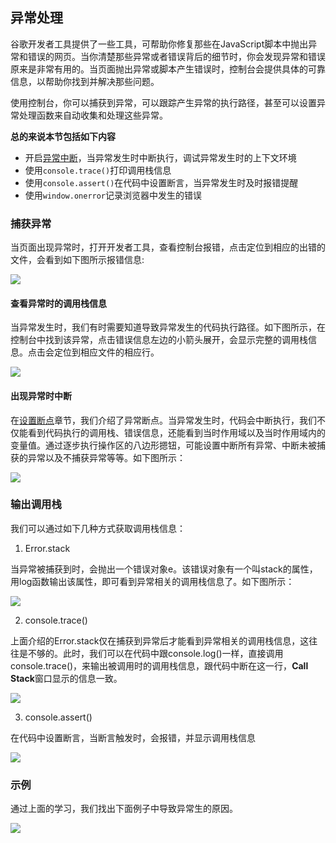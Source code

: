 ## 异常处理

谷歌开发者工具提供了一些工具，可帮助你修复那些在JavaScript脚本中抛出异常和错误的网页。当你清楚那些异常或者错误背后的细节时，你会发现异常和错误原来是非常有用的。当页面抛出异常或脚本产生错误时，控制台会提供具体的可靠信息，以帮助你找到并解决那些问题。

使用控制台，你可以捕获到异常，可以跟踪产生异常的执行路径，甚至可以设置异常处理函数来自动收集和处理这些异常。

**总的来说本节包括如下内容**

* 开启[异常中断](设置断点.md)，当异常发生时中断执行，调试异常发生时的上下文环境
* 使用`console.trace()`打印调用栈信息
* 使用`console.assert()`在代码中设置断言，当异常发生时及时报错提醒
* 使用`window.onerror`记录浏览器中发生的错误

### 捕获异常

当页面出现异常时，打开开发者工具，查看控制台报错，点击定位到相应的出错的文件，会看到如下图所示报错信息:

![](https://developers.google.cn/web/tools/chrome-devtools/console/images/track-exceptions-tracking-exceptions.jpg)

#### 查看异常时的调用栈信息

当异常发生时，我们有时需要知道导致异常发生的代码执行路径。如下图所示，在控制台中找到该异常，点击错误信息左边的小箭头展开，会显示完整的调用栈信息。点击会定位到相应文件的相应行。

![](https://developers.google.cn/web/tools/chrome-devtools/console/images/track-exceptions-exception-stack-trace.jpg)

#### 出现异常时中断

在[设置断点](设置断点.md)章节，我们介绍了异常断点。当异常发生时，代码会中断执行，我们不仅能看到代码执行的调用栈、错误信息，还能看到当时作用域以及当时作用域内的变量值。通过逐步执行操作区的八边形摁钮，可能设置中断所有异常、中断未被捕获的异常以及不捕获异常等等。如下图所示：

![](https://developers.google.cn/web/tools/chrome-devtools/console/images/track-exceptions-pause-execution.jpg)

### 输出调用栈

我们可以通过如下几种方式获取调用栈信息：

1. Error.stack

 当异常被捕获到时，会抛出一个错误对象e。该错误对象有一个叫stack的属性，用log函数输出该属性，即可看到异常相关的调用栈信息了。如下图所示：
 
 ![](https://developers.google.cn/web/tools/chrome-devtools/console/images/track-exceptions-error-stack.jpg)
 
2. console.trace()

 上面介绍的Error.stack仅在捕获到异常后才能看到异常相关的调用栈信息，这往往是不够的。此时，我们可以在代码中跟console.log()一样，直接调用console.trace()，来输出被调用时的调用栈信息，跟代码中断在这一行，**Call Stack**窗口显示的信息一致。
 
 ![](https://developers.google.cn/web/tools/chrome-devtools/console/images/track-exceptions-console-trace.jpg)
 
3. console.assert()

 在代码中设置断言，当断言触发时，会报错，并显示调用栈信息
 
 ![](https://developers.google.cn/web/tools/chrome-devtools/console/images/track-exceptions-console-assert.jpg)
 
 ### 示例
 
 通过上面的学习，我们找出下面例子中导致异常生的原因。
 
 ![](https://developers.google.cn/web/tools/chrome-devtools/console/images/track-exceptions-example-code.png)
 
 